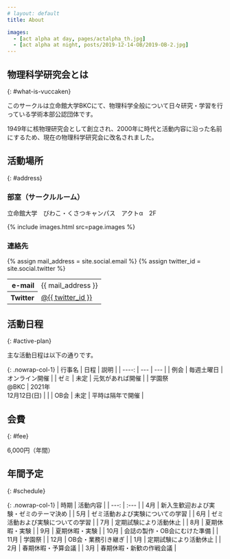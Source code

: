 ```yaml
---
# layout: default
title: About

images:
  - [act alpha at day, pages/actalpha_th.jpg]
  - [act alpha at night, posts/2019-12-14-OB/2019-OB-2.jpg]
---
```


## 物理科学研究会とは
{: #what-is-vuccaken}

このサークルは立命館大学BKCにて、物理科学全般について日々研究・学習を行っている学術本部公認団体です。

1949年に核物理研究会として創立され、2000年に時代と活動内容に沿った名前にするため、現在の物理科学研究会に改名されました。


## 活動場所
{: #address}

### 部室（サークルルーム）

立命館大学　びわこ・くさつキャンパス　アクトα　2F

{% include images.html src=page.images %}


### 連絡先

{% assign mail_address = site.social.email %}
{% assign twitter_id = site.social.twitter %}

<table class="left-header">
  <tbody>
    <tr>
      <th style="text-align: right">e-mail</th>
      <td>{{ mail_address }}</td>
    </tr>
    <tr>
      <th style="text-align: right">Twitter</th>
      <td><a href="https://twitter.com/{{ twitter_id }}" target="_blank">@{{ twitter_id }}</a></td>
    </tr>
  </tbody>
</table>


## 活動日程
{: #active-plan}

主な活動日程は以下の通りです。

{: .nowrap-col-1}
| 行事名 | 日程 | 説明 |
| ----: | --- | --- |
| 例会 | 毎週土曜日 | オンライン開催 |
| ゼミ | 未定 | 元気があれば開催 |
| 学園祭<br>@BKC | 2021年<br>12月12日(日) |  |
| OB会 | 未定 | 平時は隔年で開催 |


## 会費
{: #fee}

6,000円（年間）


## 年間予定
{: #schedule}

{: .nowrap-col-1}
| 時期 | 活動内容 |
| ---: | :--- |
|  4月 | 新入生歓迎および実験・ゼミのテーマ決め |
|  5月 | ゼミ活動および実験についての学習 |
|  6月 | ゼミ活動および実験についての学習 |
|  7月 | 定期試験により活動休止 |
|  8月 | 夏期休暇・実験 |
|  9月 | 夏期休暇・実験 |
| 10月 | 会誌の製作・OB会にむけた準備 |
| 11月 | 学園祭 |
| 12月 | OB会・業務引き継ぎ |
|  1月 | 定期試験により活動休止 |
|  2月 | 春期休暇・予算会議 |
|  3月 | 春期休暇・新歓の作戦会議 |
